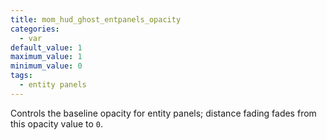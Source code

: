 ```yaml
---
title: mom_hud_ghost_entpanels_opacity
categories:
  - var
default_value: 1
maximum_value: 1
minimum_value: 0
tags:
  - entity panels
---
```


Controls the baseline opacity for entity panels; distance fading fades from this opacity value to `0`.
